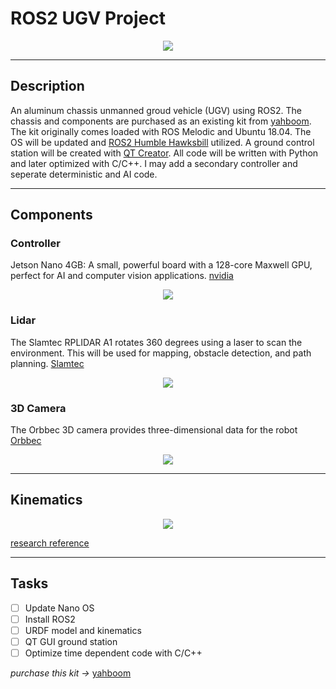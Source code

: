 # ROS2 UGV Project
<p align="center">
<img src="https://user-images.githubusercontent.com/30501420/216792254-87258637-fd16-405b-b3c5-17b48007a776.png"/>
</p>

---

## Description

An aluminum chassis unmanned groud vehicle (UGV) using ROS2.  The chassis and components are purchased as an existing kit from [yahboom](https://category.yahboom.net/).  The kit originally comes loaded with ROS Melodic and Ubuntu 18.04.  The OS will be updated and [ROS2 Humble Hawksbill](https://docs.ros.org/en/humble/index.html) utilized.  A ground control station will be created with [QT Creator](https://www.qt.io/product/development-tools).  All code will be written with Python and later optimized with C/C++.  I may add a secondary controller and seperate deterministic and AI code.

---
## Components
### Controller
Jetson Nano 4GB: A small, powerful board with a 128-core Maxwell GPU, perfect for AI and computer vision applications. [nvidia](https://developer.nvidia.com/embedded/jetson-nano-developer-kit)

<p align="center">
<img src="https://user-images.githubusercontent.com/30501420/216793317-191b04b0-cc6a-494a-a0e5-7243bb77e929.png"/>
</p>

### Lidar
The Slamtec RPLIDAR A1 rotates 360 degrees using a laser to scan the environment.  This will be used for mapping, obstacle detection, and path planning. [Slamtec](https://www.slamtec.com/en/Lidar/A1)
<p align="center">
<img src="https://user-images.githubusercontent.com/30501420/216794038-e1df33cd-0daa-4bec-a96f-c886bc5ca6cc.png"
</p>


### 3D Camera
The Orbbec 3D camera provides three-dimensional data for the robot [Orbbec](https://orbbec3d.com/index/Product/info.html?cate=38&id=36)
<p align="center">
<img src="https://user-images.githubusercontent.com/30501420/216794140-11ecd091-677f-453e-a90a-2af1877be800.png"
</p>

---
## Kinematics
<p align="center">
<img src="https://user-images.githubusercontent.com/30501420/216794807-49920923-b720-4ad9-a612-b6342776a7b4.png"
</p>

[research reference](https://research.ijcaonline.org/volume113/number3/pxc3901586.pdf)

---
## Tasks


* [ ] Update Nano OS
* [ ] Install ROS2
* [ ] URDF model and kinematics
* [ ] QT GUI ground station
* [ ] Optimize time dependent code with C/C++

 *purchase this kit ->* [yahboom](https://category.yahboom.net/collections/ros-robotics/products/rosmaster-x3?variant=39664834248788)

